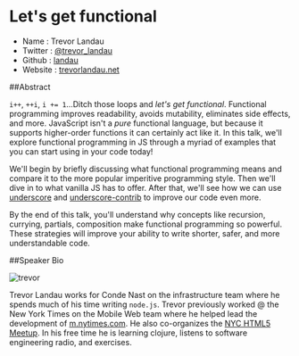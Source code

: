 # Let's get functional

* Name      : Trevor Landau
* Twitter   : [@trevor_landau](http://twitter.com/trevor_landau)
* Github    : [landau](http://github.com/landau)
* Website   : [trevorlandau.net](http://trevorlandau.net)

##Abstract

`i++`, `++i`, `i += 1`...Ditch those loops and *let's get functional*. Functional programming improves readability, avoids mutability, eliminates side effects, and more. JavaScript isn't a *pure* functional language, but because it supports higher-order functions it can certainly act like it. In this talk, we'll explore functional programming in JS through a myriad of examples that you can start using in your code today! 

We'll begin by briefly discussing what functional programming means and compare it to the more popular imperitive programming style. Then we'll dive in to what vanilla JS has to offer. After that, we'll see how we can use [underscore](http://underscorejs.org/) and [underscore-contrib](http://documentcloud.github.io/underscore-contrib/) to improve our code even more. 

By the end of this talk, you'll understand why concepts like recursion, currying, partials, composition make functional programming so powerful. These strategies will improve your ability to write shorter, safer, and more understandable code.

##Speaker Bio

![trevor](https://raw.githubusercontent.com/landau/2014.cascadiajs.com/patch-1/images/trevorlandau.png)

Trevor Landau works for Conde Nast on the infrastructure team where he spends much of his time writing `node.js`. Trevor previously worked @ the New York Times on the Mobile Web team where he helped lead the development of [m.nytimes.com](http://m.nytimes.com). He also co-organizes the [NYC HTML5 Meetup](http://nychtml5.com/). In his free time he is learning clojure, listens to software engineering radio, and exercises.
